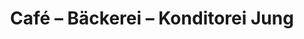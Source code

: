 ---
title: "Café – Bäckerei – Konditorei Jung"
url: /kastellaun/cafe-baeckerei-konditorei-jung/
shop: Bäckerei
---